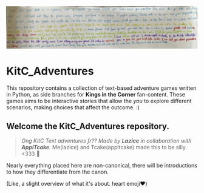 <picture>
 <source media="(prefers-color-scheme: dark)" srcset="darkmode-image">
 <source media="(prefers-color-scheme: light)" srcset="1B8EBF01-DC24-4FFB-8252-8E53EA232CB8.png">
 <img alt="the header image. purely for decoration." src="1B8EBF01-DC24-4FFB-8252-8E53EA232CB8.png">
</picture>

# KitC_Adventures
This repository contains a collection of text-based adventure games written in Python, as side branches for **Kings in the Corner** fan-content. These games aims to be interactive stories that allow the *you* to explore different scenarios, making choices that affect the outcome. :)

## Welcome the **KitC_Adventures** repository. 
> *Ong KitC Text adventures fr??   Made by **Lazice** in collaboration with **ApplTcake**.*
> Me(lazice) and Tcake(appltcake) made this to be silly. <333 💟

Nearly everything placed here are non-canonical, there will be introductions to how they differentiate from the canon. 

(Like, a slight overview of what it's about. heart emoji:heart:)
